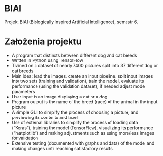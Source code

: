 # BIAI
Projekt BIAI (Biologically Inspired Artificial Intelligence), semestr 6.

# Założenia projektu
- A program that distincts between different dog and cat breeds
- Written in Python using TensorFlow
- Trained on a dataset of nearly 7400 pictures split into 37 different dog or cat breeds
- Main idea: load the images, create an input pipeline, split input images into two sets (training and validation), train the model, evaluate its performance (using the validation dataset), if needed adjust model parameters
- User input is an image displaying a cat or a dog
- Program output is the name of the breed (race) of the animal in the input picture
- A simple GUI to simplify the process of choosing a picture, and previewing its contents and label
- Use of external libraries to simplify the process of loading data (“Keras”), training the model (TensorFlow), visualizing its performance (“matplotlib”) and making adjustments such as using more/less images for validation
- Extensive testing (documented with graphs and data) of the model and making changes until reaching satisfactory results
